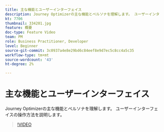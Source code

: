 ```yaml
---
title: 主な機能とユーザーインターフェイス
description: Journey Optimizerの主な機能とペルソナを理解します。 ユーザーインターフェイスの操作方法を説明します。
kt: 7706
thumbnail: 334201.jpg
feature: 概要
doc-type: Feature Video
team: PM
role: Business Practitioner, Developer
level: Beginner
source-git-commit: 3c0937a4e8e29bd6c84eef8e9d7ec5c8cc4a5c35
workflow-type: tm+mt
source-wordcount: '43'
ht-degree: 2%

---
```



# 主な機能とユーザーインターフェイス

Journey Optimizerの主な機能とペルソナを理解します。 ユーザーインターフェイスの操作方法を説明します。

>[!VIDEO](https://video.tv.adobe.com/v/334201?quality=12)
